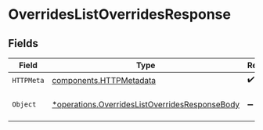 # OverridesListOverridesResponse


## Fields

| Field                                                                                                           | Type                                                                                                            | Required                                                                                                        | Description                                                                                                     |
| --------------------------------------------------------------------------------------------------------------- | --------------------------------------------------------------------------------------------------------------- | --------------------------------------------------------------------------------------------------------------- | --------------------------------------------------------------------------------------------------------------- |
| `HTTPMeta`                                                                                                      | [components.HTTPMetadata](../../models/components/httpmetadata.md)                                              | :heavy_check_mark:                                                                                              | N/A                                                                                                             |
| `Object`                                                                                                        | [*operations.OverridesListOverridesResponseBody](../../models/operations/overrideslistoverridesresponsebody.md) | :heavy_minus_sign:                                                                                              | The request has succeeded.                                                                                      |